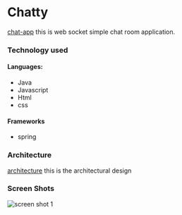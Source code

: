 # Chatty
[chat-app](http://localhost:8080) this is web socket simple chat room application. 
### Technology used
#### Languages:
* Java
* Javascript
* Html
* css
#### Frameworks
* spring
### Architecture
[architecture](file:///home/brandon/Pictures/Home.svg) this is the architectural design
### Screen Shots
![screen shot 1](http://localhost:8080/api/v1/screen-shot)
